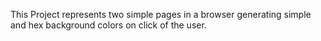 This Project represents two simple pages in a browser generating simple and hex background colors on click of the user.
